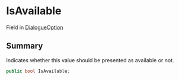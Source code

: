 # IsAvailable

Field in [DialogueOption](/api/csharp/yarn.unity.dialogueoption.md)

## Summary


Indicates whether this value should be presented as available
or not.


```csharp
public bool IsAvailable;
```


